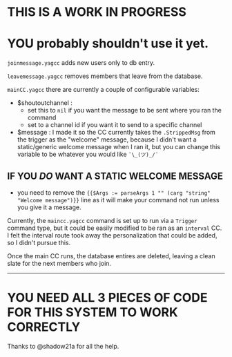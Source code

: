 # THIS IS A WORK IN PROGRESS


# YOU probably shouldn't use it yet.


`joinmessage.yagcc` adds new users only to db entry.

`leavemessage.yagcc` removes members that leave from the database.

`mainCC.yagcc` there are currently a couple of configurable variables:
- $shoutoutchannel : 
  - set this to `nil` if you want the message to be sent where you ran the command
  - set to a channel id if you want it to send to a specific channel
- $message : I made it so the CC currently takes the `.StrippedMsg` from the trigger as the "welcome" message, because I didn't want a static/generic welcome message when I ran it, but you can change this variable to be whatever you would like `¯\_(ツ)_/¯`
## IF YOU *__DO__* WANT A STATIC WELCOME MESSAGE
- you need to remove the `{{$Args := parseArgs 1 "" (carg "string" "Welcome message")}}` line as it will make your command not run unless you give it a message.

Currently, the `maincc.yagcc` command is set up to run via a `Trigger` command type, but it could be easily modified to be ran as an `interval` CC. I felt the interval route took away the personalization that could be added, so I didn't pursue this.

Once the main CC runs, the database entires are deleted, leaving a clean slate for the next members who join. 

---
# YOU NEED ALL 3 PIECES OF CODE FOR THIS SYSTEM TO WORK CORRECTLY

Thanks to @shadow21a for all the help.